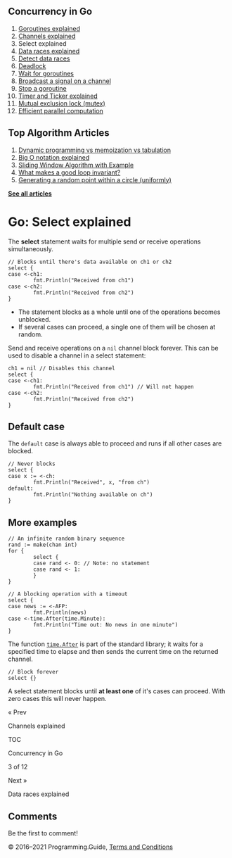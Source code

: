 <span class="underline"></span>

<span class="underline"></span>

## Concurrency in Go

1.  [Goroutines explained](goroutines-explained.html)
2.  [Channels explained](channels-explained.html)
3.  Select explained
4.  [Data races explained](data-races-explained.html)
5.  [Detect data races](detect-data-races.html)
6.  [Deadlock](detect-deadlock.html)
7.  [Wait for goroutines](wait-for-goroutines-waitgroup.html)
8.  [Broadcast a signal on a channel](broadcast-channel.html)
9.  [Stop a goroutine](stop-goroutine.html)
10. [Timer and Ticker explained](time-reset-wait-stop-timeout-cancel-interval.html)
11. [Mutual exclusion lock (mutex)](mutex-explained.html)
12. [Efficient parallel computation](efficient-parallel-computation.html)

<span class="underline"></span>

## Top Algorithm Articles

1.  [Dynamic programming vs memoization vs tabulation](../dynamic-programming-vs-memoization-vs-tabulation.html)
2.  [Big O notation explained](../big-o-notation-explained.html)
3.  [Sliding Window Algorithm with Example](../sliding-window-example.html)
4.  [What makes a good loop invariant?](../what-makes-a-good-loop-invariant.html)
5.  [Generating a random point within a circle (uniformly)](../random-point-within-circle.html)

[**See all articles**](../index.html)

# Go: Select explained

The **select** statement waits for multiple send or receive operations simultaneously.

    // Blocks until there's data available on ch1 or ch2
    select {
    case <-ch1:
            fmt.Println("Received from ch1")
    case <-ch2:
            fmt.Println("Received from ch2")
    }

- The statement blocks as a whole until one of the operations becomes unblocked.
- If several cases can proceed, a single one of them will be chosen at random.

Send and receive operations on a `nil` channel block forever. This can be used to disable a channel in a select statement:

    ch1 = nil // Disables this channel
    select {
    case <-ch1:
            fmt.Println("Received from ch1") // Will not happen
    case <-ch2:
            fmt.Println("Received from ch2")
    }

## Default case

The `default` case is always able to proceed and runs if all other cases are blocked.

    // Never blocks
    select {
    case x := <-ch:
            fmt.Println("Received", x, "from ch")
    default:
            fmt.Println("Nothing available on ch")
    }

## More examples

    // An infinite random binary sequence
    rand := make(chan int)
    for {
            select {
            case rand <- 0: // Note: no statement
            case rand <- 1:
            }
    }

    // A blocking operation with a timeout
    select {
    case news := <-AFP:
            fmt.Println(news)
    case <-time.After(time.Minute):
            fmt.Println("Time out: No news in one minute")
    }

The function [`time.After`](https://golang.org/pkg/time#After) is part of the standard library; it waits for a specified time to elapse and then sends the current time on the returned channel.

    // Block forever
    select {}

A select statement blocks until **at least one** of it's cases can proceed. With zero cases this will never happen.

<a href="channels-explained.html" class="prev"></a>

« Prev

Channels explained

[](go-concurrency-tutorial.html#toc)

TOC

Concurrency in Go

3 of 12

<a href="data-races-explained.html" class="next"></a>

Next »

Data races explained

## Comments

Be the first to comment!

© 2016–2021 Programming.Guide, [Terms and Conditions](../terms-and-conditions.html)

